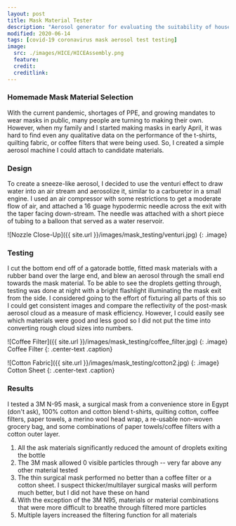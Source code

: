 ```yaml
---
layout: post
title: Mask Material Tester
description: "Aerosol generator for evaluating the suitability of household materials as mask materials "
modified: 2020-06-14
tags: [covid-19 coronavirus mask aerosol test testing]
image:
  src: ./images/HICE/HICEAssembly.png
  feature: 
  credit: 
  creditlink: 
---
```



### Homemade Mask Material Selection

With the current pandemic, shortages of PPE, and growing mandates to wear masks in public, many people are turning to making their own.  However, when my family and I started making masks in early April, it was hard to find even any qualitative data on the performance of the t-shirts, quilting fabric, or coffee filters that were being used. So, I created a simple aerosol machine I could attach to candidate materials.


### Design

To create a sneeze-like aerosol, I decided to use the venturi effect to draw water into an air stream and aerosolize it, similar to a carburetor in a small engine. I used an air compressor with some restrictions to get a moderate flow of air, and attached a 16 guage hypodermic needle across the exit with the taper facing down-stream. The needle was attached with a short piece of tubing to a balloon that served as a water reservoir.

![Nozzle Close-Up]({{ site.url }}/images/mask_testing/venturi.jpg) 
{: .image}

### Testing

I cut the bottom end off of a gatorade bottle, fitted mask materials with a rubber band over the large end, and blew an aerosol through the small end towards the mask material. To be able to see the droplets getting through, testing was done at night with a bright flashlight illuminating the mask exit from the side. I considered going to the effort of fixturing all parts of this so I could get consistent images and compare the reflectivity of the post-mask aerosol cloud as a measure of mask efficiency. However, I could easily see which materials were good and less good so I did not put the time into converting rough cloud sizes into numbers.

![Coffee Filter]({{ site.url }}/images/mask_testing/coffee_filter.jpg) 
{: .image}
Coffee Filter
{: .center-text .caption}

![Cotton Fabric]({{ site.url }}/images/mask_testing/cotton2.jpg) 
{: .image}
Cotton Sheet
{: .center-text .caption}


### Results

I tested a 3M N-95 mask, a surgical mask from a convenience store in Egypt (don't ask), 100% cotton and cotton blend t-shirts, quilting cotton, coffee filters, paper towels, a merino wool head wrap, a re-usable non-woven grocery bag, and some combinations of paper towels/coffee filters with a cotton outer layer.

1. All the ask materials significantly reduced the amount of droplets exiting the bottle
2. The 3M mask allowed 0 visible particles through -- very far above any other material tested
3. The thin surgical mask performed no better than a coffee filter or a cotton sheet. I suspect thicker/multilayer surgical masks will perform much better, but I did not have these on hand
4. With the exception of the 3M N95, materials or material combinations that were more difficult to breathe through filtered more particles
4. Multiple layers increased the filtering function for all materials